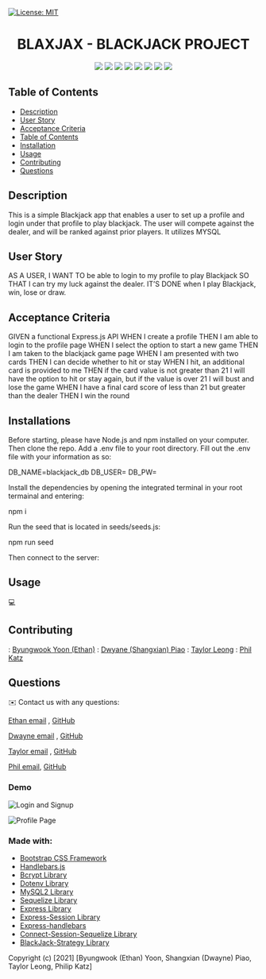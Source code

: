 [![License: MIT](https://img.shields.io/badge/License-MIT-green.svg)](https://opensource.org/licenses/MIT)

<h1 align="center">BLAXJAX - BLACKJACK PROJECT</h1>
    
<p align="center">
    <img src="https://img.shields.io/badge/Javascript-yellow" />
    <img src="https://img.shields.io/badge/express-orange" />
    <img src="https://img.shields.io/badge/Sequelize-blue"  />
    <img src="https://img.shields.io/badge/mySQL-red"  />
    <img src="https://img.shields.io/badge/dotenv-green" />
    <img src="https://img.shields.io/badge/Handlebars-blueviolet" />
    <img src="https://img.shields.io/badge/BlackjackStrategy-lightgrey" />
    <img src="https://img.shields.io/badge/Bcrypt-ff69b4" />
</p>

## Table of Contents

- [Description](#description)
- [User Story](#user-story)
- [Acceptance Criteria](#acceptance-criteria)
- [Table of Contents](#table-of-contents)
- [Installation](#installation)
- [Usage](#usage)
- [Contributing](#contributing)
- [Questions](#questions)

## Description

This is a simple Blackjack app that enables a user to set up a profile and login under that profile to play blackjack. The user will compete against the dealer, and will be ranked against prior players. It utilizes MYSQL

## User Story

AS A USER,
I WANT TO be able to login to my profile to play Blackjack
SO THAT I can try my luck against the dealer.
IT’S DONE when I play Blackjack, win, lose or draw.

## Acceptance Criteria

GIVEN a functional Express.js API
WHEN I create a profile
THEN I am able to login to the profile page
WHEN I select the option to start a new game
THEN I am taken to the blackjack game page
WHEN I am presented with two cards
THEN I can decide whether to hit or stay
WHEN I hit, an additional card is provided to me
THEN if the card value is not greater than 21 I will have the option to hit or stay again, but if the value is over 21 I will bust and lose the game
WHEN I have a final card score of less than 21 but greater than the dealer
THEN I win the round

## Installations

Before starting, please have Node.js and npm installed on your computer. Then clone the repo. Add a .env file to your root directory. Fill out the .env file with your information as so:

DB_NAME=blackjack_db
DB_USER=
DB_PW=

Install the dependencies by opening the integrated terminal in your root termainal and entering:

npm i

Run the seed that is located in seeds/seeds.js:

npm run seed

Then connect to the server:

## Usage

💻

## Contributing

: [Byungwook Yoon (Ethan)](https://github.com/byung90/)
: [Dwyane (Shangxian) Piao](https://github.com/sj212131)
: [Taylor Leong](https://github.com/tjl2125/)
: [Phil Katz](https://github.com/PKatz1/)

## Questions

✉️ Contact us with any questions:

[Ethan email](mailto:....com) , [GitHub](https://github.com/byung90/)

[Dwayne email](mailto:....com) , [GitHub](https://github.com/sj212131)

[Taylor email](mailto:....com) , [GitHub](https://github.com/tjl2125/)

[Phil email](mailto:pkatz@finkkatz.com), [GitHub](https://github.com/PKatz1/)

### Demo

![Login and Signup](./public/img/login-and-signup.png)

![Profile Page](./public/img/profile.png)

### Made with:

- <a href = "https://getbootstrap.com/docs/4.6/getting-started/introduction/">Bootstrap CSS Framework</a>
- <a href = "https://handlebarsjs.com/installation/">Handlebars.js </a>
- <a href = "https://www.npmjs.com/package/bcrypt">Bcrypt Library </a>
- <a href = "https://www.npmjs.com/package/dotenv">Dotenv Library</a>
- <a href = "https://www.npmjs.com/package/mysql2">MySQL2 Library</a>
- <a href = "https://sequelize.org/">Sequelize Library</a>
- <a href = "https://www.npmjs.com/package/express"> Express Library </a>
- <a href = "https://www.npmjs.com/package/express-session">Express-Session Library </a>
- <a href = "https://www.npmjs.com/package/express-handlebars">Express-handlebars </a>
- <a href = "https://www.npmjs.com/package/connect-session-sequelize"> Connect-Session-Sequelize Library</a>
- <a href = "https://www.npmjs.com/package/blackjack-strategy">BlackJack-Strategy Library</a>

Copyright (c) [2021] [Byungwook (Ethan) Yoon, Shangxian (Dwayne) Piao, Taylor Leong, Philip Katz]
